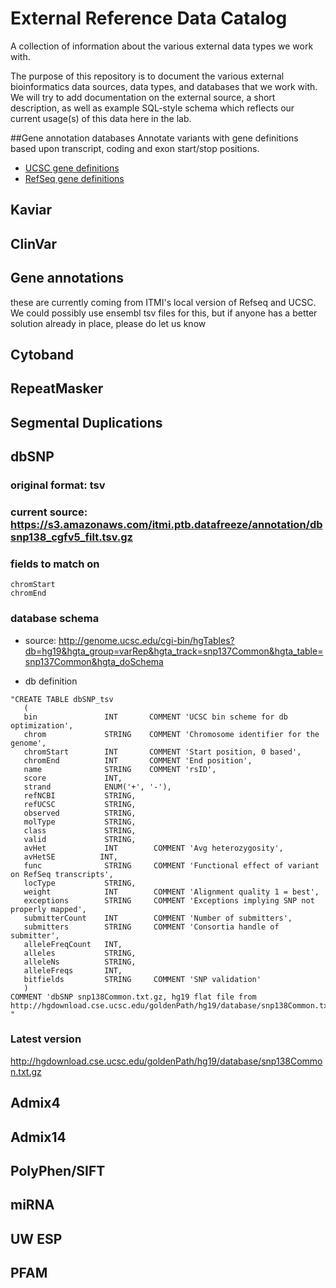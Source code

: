 # External Reference Data Catalog

A collection of information about the various external data types we work with. 

The purpose of this repository is to document the various external bioinformatics data sources, data types, and databases that we work with.  We will try to add documentation on the external source, a short description, as well as example SQL-style schema which reflects our current usage(s) of this data here in the lab.

##Gene annotation databases
Annotate variants with gene definitions based upon transcript, coding and exon start/stop positions. 
<ul>
<li><a href="https://github.com/summerela/external-reference-data-catalog/blob/master/UCSC_genedefs.md">UCSC gene definitions</a></li>
<li><a href="https://github.com/summerela/external-reference-data-catalog/blob/master/refseq_genedefs.md">RefSeq gene definitions</a></li>
</ul>

## Kaviar
## ClinVar
## Gene annotations
these are currently coming from ITMI's local version of Refseq and UCSC. We could possibly use ensembl tsv files for this, but if anyone has a better solution already in place, please do let us know

## Cytoband
## RepeatMasker
## Segmental Duplications
## dbSNP

### original format: tsv
### current source: https://s3.amazonaws.com/itmi.ptb.datafreeze/annotation/dbsnp138_cgfv5_filt.tsv.gz	
### fields to match on
```chrom
chromStart
chromEnd
```
### database schema
* source: http://genome.ucsc.edu/cgi-bin/hgTables?db=hg19&hgta_group=varRep&hgta_track=snp137Common&hgta_table=snp137Common&hgta_doSchema

* db definition
```
"CREATE TABLE dbSNP_tsv
   (
   bin               INT       COMMENT 'UCSC bin scheme for db optimization',
   chrom             STRING    COMMENT 'Chromosome identifier for the genome',
   chromStart        INT       COMMENT 'Start position, 0 based',
   chromEnd          INT       COMMENT 'End position',
   name              STRING    COMMENT 'rsID',
   score             INT,     
   strand            ENUM('+', '-'),      
   refNCBI           STRING,   
   refUCSC           STRING,
   observed          STRING,
   molType           STRING,
   class             STRING,
   valid             STRING,
   avHet             INT        COMMENT 'Avg heterozygosity',
   avHetSE          INT,
   func              STRING     COMMENT 'Functional effect of variant on RefSeq transcripts',
   locType           STRING,     
   weight            INT        COMMENT 'Alignment quality 1 = best',
   exceptions        STRING     COMMENT 'Exceptions implying SNP not properly mapped',
   submitterCount    INT        COMMENT 'Number of submitters',
   submitters        STRING     COMMENT 'Consortia handle of submitter',
   alleleFreqCount   INT,
   alleles           STRING,
   alleleNs          STRING,
   alleleFreqs       INT,
   bitfields         STRING     COMMENT 'SNP validation'
   )
COMMENT 'dbSNP snp138Common.txt.gz, hg19 flat file from  http://hgdownload.cse.ucsc.edu/goldenPath/hg19/database/snp138Common.txt.gz'
"
```
### Latest version
http://hgdownload.cse.ucsc.edu/goldenPath/hg19/database/snp138Common.txt.gz

## Admix4
## Admix14
## PolyPhen/SIFT
## miRNA
## UW ESP
## PFAM
